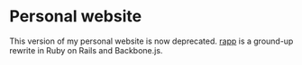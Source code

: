 Personal website
====================================

This version of my personal website is now deprecated. [rapp](https://github.com/ralinc/rapp) is a ground-up rewrite in Ruby on Rails and Backbone.js.
